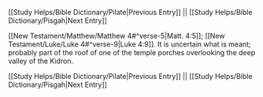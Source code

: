 [[Study Helps/Bible Dictionary/Pilate|Previous Entry]]  ||  [[Study Helps/Bible Dictionary/Pisgah|Next Entry]]

 [[New Testament/Matthew/Matthew 4#^verse-5|Matt. 4:5]]; [[New Testament/Luke/Luke 4#^verse-9|Luke 4:9]]. It is uncertain what is meant; probably part of the roof of one of the temple porches overlooking the deep valley of the Kidron.

[[Study Helps/Bible Dictionary/Pilate|Previous Entry]]  ||  [[Study Helps/Bible Dictionary/Pisgah|Next Entry]]